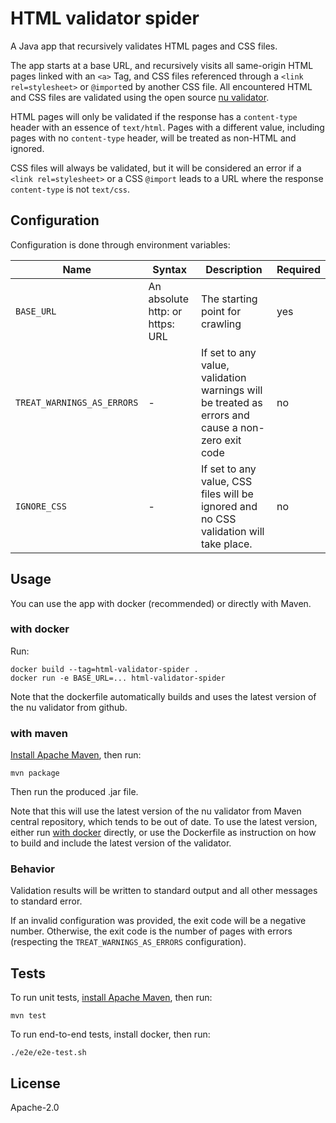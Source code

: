 # HTML validator spider

A Java app that recursively validates HTML pages and CSS files.

The app starts at a base URL, and recursively visits all same-origin HTML pages linked with an `<a>` Tag, and CSS files referenced through a `<link rel=stylesheet>` or `@import`ed by another CSS file. All encountered HTML and CSS files are validated using the open source [nu validator](https://validator.nu/).

HTML pages will only be validated if the response has a `content-type` header with an essence of `text/html`. Pages with a different value, including pages with no `content-type` header, will be treated as non-HTML and ignored.

CSS files will always be validated, but it will be considered an error if a `<link rel=stylesheet>` or a CSS `@import` leads to a URL where the response `content-type` is not `text/css`.

## Configuration

Configuration is done through environment variables:

| Name                       | Syntax                          | Description                                                                                       | Required |
|----------------------------|---------------------------------|---------------------------------------------------------------------------------------------------|----------|
| `BASE_URL`                 | An absolute http: or https: URL | The starting point for crawling                                                                   | yes      |
| `TREAT_WARNINGS_AS_ERRORS` | -                               | If set to any value, validation warnings will be treated as errors and cause a non-zero exit code | no       |
| `IGNORE_CSS`               | -                               | If set to any value, CSS files will be ignored and no CSS validation will take place.             | no       |

## Usage

You can use the app with docker (recommended) or directly with Maven.

### with docker

Run:

```commandline
docker build --tag=html-validator-spider .
docker run -e BASE_URL=... html-validator-spider
```

Note that the dockerfile automatically builds and uses the latest version of the nu validator from github.

### with maven

[Install Apache Maven](https://maven.apache.org/install.html), then run:

```commandline
mvn package
```

Then run the produced .jar file.

Note that this will use the latest version of the nu validator from Maven central repository, which tends to be out of date. To use the latest version, either run [with docker](#with-docker) directly, or use the Dockerfile as instruction on how to build and include the latest version of the validator.  

### Behavior

Validation results will be written to standard output and all other messages to standard error. 

If an invalid configuration was provided, the exit code will be a negative number. Otherwise, the exit code is the number of pages with errors (respecting the `TREAT_WARNINGS_AS_ERRORS` configuration).

## Tests

To run unit tests, [install Apache Maven](https://maven.apache.org/install.html), then run:

```commandline
mvn test
```

To run end-to-end tests, install docker, then run:

```commandline
./e2e/e2e-test.sh
```

## License

Apache-2.0
